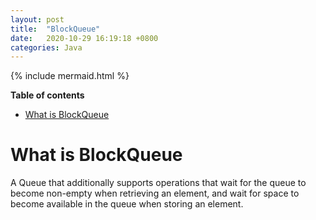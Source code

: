 ```yaml
---
layout: post
title:  "BlockQueue"
date:   2020-10-29 16:19:18 +0800
categories: Java
---
```


{% include mermaid.html %}

**Table of contents**
- [What is BlockQueue](#what-is-blockqueue)

# What is BlockQueue

A Queue that additionally supports operations that wait for the queue to become non-empty when retrieving an element, and wait for space to become available in the queue when storing an element.